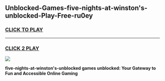 
## Unblocked-Games-five-nights-at-winston's-unblocked-Play-Free-ru0ey
<h3>
<a href="https://premium76.site?title=five-nights-at-winston's-unblocked&ref=23A">CLICK TO PLAY</a></h3>
<hr>

<h3>
<a href="https://premium76.site?title=five-nights-at-winston's-unblocked&ref=23A">CLICK 2 PLAY</a>
  
</h3>

<a href="https://premium76.site?title=five-nights-at-winston's-unblocked&ref=23A"><img src="https://clearcache.store/games.png"></a>


**five-nights-at-winston's-unblocked games unblocked: Your Gateway to Fun and Accessible Online Gaming**
